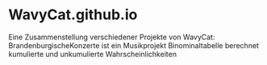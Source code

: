 # WavyCat.github.io

Eine Zusammenstellung verschiedener Projekte von WavyCat:
  BrandenburgischeKonzerte ist ein Musikprojekt
  Binominaltabelle berechnet kumulierte und unkumulierte Wahrscheinlichkeiten
